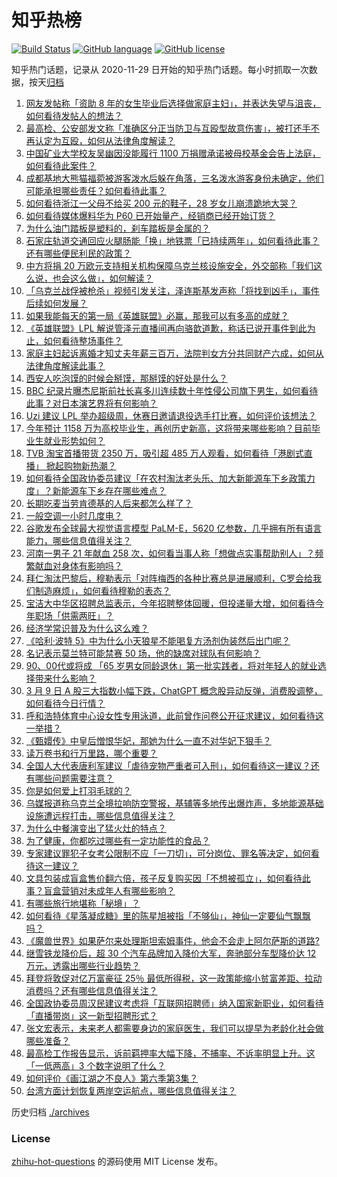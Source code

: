 # 知乎热榜
[![Build Status](https://github.com/ToWeLong/zhihu-hot-questions/workflows/CI/badge.svg)](https://github.com/ToWeLong/zhihu-hot-questions/actions)
[![GitHub language](https://img.shields.io/badge/language-golang-orange.svg)](https://golang.org/)
[![GitHub license](https://img.shields.io/github/license/ToWeLong/zhihu-hot-questions)](https://github.com/ToWeLong/zhihu-hot-questions/blob/main/LICENSE)

知乎热门话题，记录从 2020-11-29 日开始的知乎热门话题。每小时抓取一次数据，按天[归档](./archives)

<!-- BEGIN -->

1. [网友发帖称「资助 8 年的女生毕业后选择做家庭主妇」，并表达失望与沮丧，如何看待发帖人的想法？](https://www.zhihu.com/question/587886963)
1. [最高检、公安部发文称「准确区分正当防卫与互殴型故意伤害」，被打还手不再认定为互殴，如何从法律角度解读？](https://www.zhihu.com/question/588435875)
1. [中国矿业大学校友吴幽因没能履行 1100 万捐赠承诺被母校基金会告上法庭，如何看待此案件？](https://www.zhihu.com/question/588332266)
1. [成都基地大熊猫福菀被游客泼水后躲在角落，三名泼水游客身份未确定，他们可能承担哪些责任？如何看待此事？](https://www.zhihu.com/question/588084063)
1. [如何看待浙江一父母不给买 200 元的鞋子，28 岁女儿崩溃跪地大哭？](https://www.zhihu.com/question/588020659)
1. [如何看待媒体爆料华为 P60 已开始量产，经销商已经开始订货？](https://www.zhihu.com/question/588441960)
1. [为什么油门踏板是塑料的，刹车踏板是金属的？](https://www.zhihu.com/question/587483924)
1. [石家庄轨道交通回应火腿肠能「换」地铁票「已持续两年」，如何看待此事？还有哪些便民利民的政策？](https://www.zhihu.com/question/588026793)
1. [中方将捐 20 万欧元支持相关机构保障乌克兰核设施安全，外交部称「我们这么说，也会这么做」，如何解读？](https://www.zhihu.com/question/588363518)
1. [「乌克兰战俘被枪杀」视频引发关注，泽连斯基发声称「将找到凶手」，事件后续如何发展？](https://www.zhihu.com/question/588244715)
1. [如果我能每天的第一局《英雄联盟》必赢，那我可以有多高的成就？](https://www.zhihu.com/question/453307486)
1. [《英雄联盟》LPL 解说管泽元直播间再向骆歆道歉，称话已说开事件到此为止，如何看待整场事件？](https://www.zhihu.com/question/588391587)
1. [家庭主妇起诉离婚才知丈夫年薪三百万，法院判女方分共同财产六成，如何从法律角度解读此事？](https://www.zhihu.com/question/588252184)
1. [西安人吃泡馍的时候会掰馍，那掰馍的好处是什么？](https://www.zhihu.com/question/451721434)
1. [BBC 纪录片曝杰尼斯前社长喜多川连续数十年性侵公司旗下男生，如何看待此事？对日本演艺界将有何影响？](https://www.zhihu.com/question/588317274)
1. [Uzi 建议 LPL 举办超级周，休赛日邀请退役选手打比赛，如何评价该想法？](https://www.zhihu.com/question/587841780)
1. [今年预计 1158 万为高校毕业生，再创历史新高，这将带来哪些影响？目前毕业生就业形势如何？](https://www.zhihu.com/question/588310588)
1. [TVB 淘宝首播带货 2350 万，吸引超 485 万人观看，如何看待「港剧式直播」 掀起购物新热潮？](https://www.zhihu.com/question/588464428)
1. [如何看待全国政协委员建议「在农村淘汰老头乐、加大新能源车下乡政策力度」？新能源车下乡存在哪些难点？](https://www.zhihu.com/question/588497085)
1. [长期吃麦当劳肯德基的人后来都怎么样了？](https://www.zhihu.com/question/318612351)
1. [一般空调一小时几度电？](https://www.zhihu.com/question/327314092)
1. [谷歌发布全球最大视觉语言模型 PaLM-E，5620 亿参数，几乎拥有所有语言能力，哪些信息值得关注？](https://www.zhihu.com/question/588441399)
1. [河南一男子 21 年献血 258 次，如何看当事人称「想做点实事帮助别人」？频繁献血对身体有影响吗？](https://www.zhihu.com/question/588026148)
1. [拜仁淘汰巴黎后，穆勒表示「对阵梅西的各种比赛总是进展顺利，C罗会给我们制造麻烦」，如何看待穆勒的表态？](https://www.zhihu.com/question/588452155)
1. [宝洁大中华区招聘总监表示，今年招聘整体回暖，但投递量大增，如何看待今年职场「供需两旺」？](https://www.zhihu.com/question/588452194)
1. [经济学常识普及为什么这么难？](https://www.zhihu.com/question/584348375)
1. [《哈利·波特 5》中为什么小天狼星不能喝复方汤剂伪装然后出门呢？](https://www.zhihu.com/question/263823869)
1. [名记表示莫兰特可能禁赛 50 场，他的缺席对球队有何影响？](https://www.zhihu.com/question/588238367)
1. [90、00代或将成 「65 岁男女同龄退休」第一批实践者，将对年轻人的就业选择带来什么影响？](https://www.zhihu.com/question/582585241)
1. [3 月 9 日 A 股三大指数小幅下跌，ChatGPT 概念股异动反弹，消费股调整，如何看待今日行情？](https://www.zhihu.com/question/588444313)
1. [呼和浩特体育中心设女性专用泳道，此前曾作问卷公开征求建议，如何看待这一举措？](https://www.zhihu.com/question/588443700)
1. [《甄嬛传》中皇后憎恨华妃，那她为什么一直不对华妃下狠手？](https://www.zhihu.com/question/586432238)
1. [读万卷书和行万里路，哪个重要？](https://www.zhihu.com/question/588465321)
1. [全国人大代表唐利军建议「虐待宠物严重者可入刑」，如何看待这一建议？还有哪些问题需要注意？](https://www.zhihu.com/question/588460111)
1. [你是如何爱上打羽毛球的？](https://www.zhihu.com/question/585520751)
1. [乌媒报道称乌克兰全境拉响防空警报，基辅等多地传出爆炸声，多地能源基础设施遭远程打击，哪些信息值得关注？](https://www.zhihu.com/question/588477404)
1. [为什么中餐演变出了猛火灶的特点？](https://www.zhihu.com/question/427984175)
1. [为了健康，你都吃过哪些有一定功能性的食品？](https://www.zhihu.com/question/585692378)
1. [专家建议罪犯子女考公限制不应「一刀切」，可分岗位、罪名等决定，如何看待这一建议？](https://www.zhihu.com/question/588448764)
1. [文具包装成盲盒售价翻六倍，孩子反复购买因「不想被孤立」，如何看待此事？盲盒营销对未成年人有哪些影响？](https://www.zhihu.com/question/588027527)
1. [有哪些旅行地堪称「秘境」？](https://www.zhihu.com/question/586924583)
1. [如何看待《星落凝成糖》里的陈星旭被指「不够仙」，神仙一定要仙气飘飘吗？](https://www.zhihu.com/question/587644380)
1. [《魔兽世界》如果萨尔来处理斯坦索姆事件，他会不会走上阿尔萨斯的道路?](https://www.zhihu.com/question/353284004)
1. [继雪铁龙降价后，超 30 个汽车品牌加入降价大军，奔驰部分车型降价达 12 万元，透露出哪些行业趋势？](https://www.zhihu.com/question/588514362)
1. [拜登将敦促对亿万富豪征 25％ 最低所得税，这一政策能缩小贫富差距、拉动消费吗？还有哪些信息值得关注？](https://www.zhihu.com/question/588457114)
1. [全国政协委员周汉民建议考虑将「互联网招聘师」纳入国家新职业，如何看待「直播带岗」这一新型招聘形式？](https://www.zhihu.com/question/588090751)
1. [张文宏表示，未来老人都需要身边的家庭医生，我们可以提早为老龄化社会做哪些准备？](https://www.zhihu.com/question/587819794)
1. [最高检工作报告显示，诉前羁押率大幅下降，不捕率、不诉率明显上升。这「一低两高」3 个数字说明了什么？](https://www.zhihu.com/question/588248062)
1. [如何评价《画江湖之不良人》第六季第3集？](https://www.zhihu.com/question/588329391)
1. [台湾方面计划恢复两岸空运航点，哪些信息值得关注？](https://www.zhihu.com/question/588472764)

<!-- END -->

历史归档 [./archives](./archives)


### License
[zhihu-hot-questions](https://github.com/towelong/zhihu-hot-questions) 的源码使用 MIT License 发布。